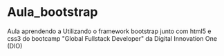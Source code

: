 # Aula_bootstrap
Aula aprendendo a Utilizando o framework bootstrap junto com html5 e css3 do bootcamp "Global Fullstack Developer" da Digital Innovation One (DIO)
